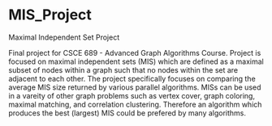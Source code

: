 # MIS_Project
Maximal Independent Set Project

Final project for CSCE 689 - Advanced Graph Algorithms Course. Project is focused on maximal independent sets (MIS) which are defined as a maximal subset of nodes within a graph such that no nodes within the set are adjacent to each other. The project specifically focuses on comparing the average MIS size returned by various parallel algorithms. MISs can be used in a vareity of other graph problems such as vertex cover, graph coloring, maximal matching, and correlation clustering. Therefore an algorithm which produces the best (largest) MIS could be prefered by many algorithms.
